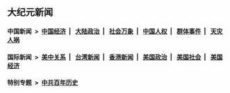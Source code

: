 ## 大纪元新闻

#### 中国新闻 &nbsp;>&nbsp; [中国经济](indexes/ncid283/README.md?01140045) &nbsp;| &nbsp; [大陆政治](indexes/ncid277/README.md?01140045) &nbsp;| &nbsp; [社会万象](indexes/ncid282/README.md?01140045) &nbsp;| &nbsp; [中国人权](indexes/ncid278/README.md?01140045) &nbsp;| &nbsp; [群体事件](indexes/ncid279/README.md?01140045) &nbsp;| &nbsp; [天灾人祸](indexes/ncid280/README.md?01140045)

#### 国际新闻 &nbsp;>&nbsp; [美中关系](indexes/nf1412576/README.md?01140045) &nbsp;| &nbsp; [台湾新闻](indexes/ncid1349361/README.md?01140045) &nbsp;| &nbsp; [香港新闻](indexes/ncid1349362/README.md?01140045) &nbsp;| &nbsp; [美国政治](indexes/ncid1078159/README.md?01140045) &nbsp;| &nbsp; [美国社会](indexes/ncid1078160/README.md?01140045) &nbsp;| &nbsp; [美国经济](indexes/ncid1078158/README.md?01140045)

#### 特别专题 &nbsp;>&nbsp; [中共百年历史](https://github.com/epoch-news/epoch-special/blob/master/README.md?01140045)  
